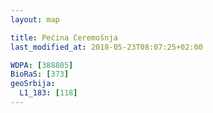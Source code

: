 ```yaml
---
layout: map

title: Pećina Ceremošnja
last_modified_at: 2018-05-23T08:07:25+02:00

WDPA: [388805]
BioRaS: [373]
geoSrbija:
  L1_183: [118]
---
```

